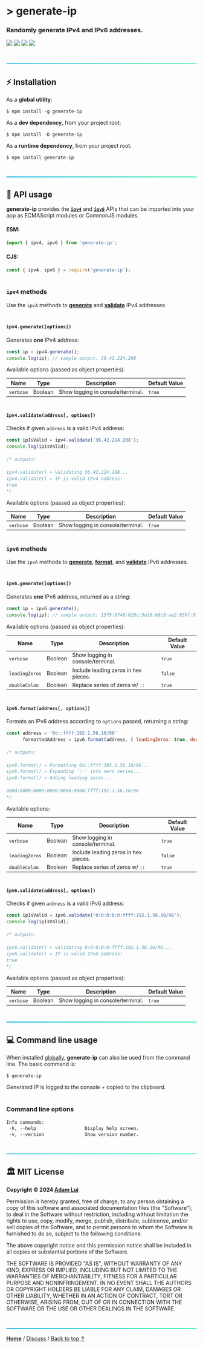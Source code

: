 # > generate-ip

### Randomly generate IPv4 and IPv6 addresses.

<a href="#%EF%B8%8F-mit-license"><img height=31 src="https://img.shields.io/badge/License-MIT-orange.svg?logo=internetarchive&logoColor=white&labelColor=464646&style=for-the-badge"></a>
<a href="https://github.com/adamlui/js-utils/releases/tag/generate-ip-2.0.0"><img height=31 src="https://img.shields.io/badge/Latest_Build-2.0.0-44cc11.svg?logo=icinga&logoColor=white&labelColor=464646&style=for-the-badge"></a>
<a href="https://www.npmjs.com/package/generate-ip?activeTab=code"><img height=31 src="https://img.shields.io/npm/unpacked-size/generate-ip?style=for-the-badge&logo=ebox&logoColor=white&labelColor=464646&color=blue"></a>
<a href="https://sonarcloud.io/component_measures?metric=new_vulnerabilities&id=adamlui_js-utils:generate-ip/generate-ip.js"><img height=31 src="https://img.shields.io/badge/dynamic/json?url=https%3A%2F%2Fsonarcloud.io%2Fapi%2Fmeasures%2Fcomponent%3Fcomponent%3Dadamlui_js-utils%3Agenerate-ip%2Fgenerate-ip.js%26metricKeys%3Dvulnerabilities&query=%24.component.measures.0.value&style=for-the-badge&logo=sonarcloud&logoColor=white&labelColor=464646&label=Vulnerabilities&color=gold"></a>

<br>

<img height=6px width="100%" src="https://raw.githubusercontent.com/adamlui/js-utils/main/docs/images/aqua-separator.png">

## ⚡ Installation

As a **global utility**:

```
$ npm install -g generate-ip
```

As a **dev dependency**, from your project root:

```
$ npm install -D generate-ip
```

As a **runtime dependency**, from your project root:

```
$ npm install generate-ip
```

<br>

<img height=6px width="100%" src="https://raw.githubusercontent.com/adamlui/js-utils/main/docs/images/aqua-separator.png">

## 🔌 API usage

**generate-ip** provides the [**`ipv4`**](#ipv4-methods) and [**`ipv6`**](#ipv6-methods) APIs that can be imported into your app as ECMAScript modules or CommonJS modules.

#### ESM:

```js
import { ipv4, ipv6 } from 'generate-ip';
```

#### CJS:

```js
const { ipv4, ipv6 } = require('generate-ip');
```

#

### `ipv4` methods

Use the `ipv4` methods to [**generate**](#ipv4generateoptions) and [**validate**](#ipv4validateaddress-options) IPv4 addresses.

#

#### `ipv4.generate([options])`

Generates **one** IPv4 address:

```js
const ip = ipv4.generate();
console.log(ip); // sample output: 36.42.224.208
```

Available options (passed as object properties):

Name        | Type    | Description                                                                    | Default Value
------------|---------|--------------------------------------------------------------------------------|---------------
`verbose`   | Boolean | Show logging in console/terminal.                                              | `true`

#

#### `ipv4.validate(address[, options])`

Checks if given `address` is a valid IPv4 address:

```js
const ipIsValid = ipv4.validate('36.42.224.208');
console.log(ipIsValid);

/* outputs:

ipv4.validate() » Validating 36.42.224.208...
ipv4.validate() » IP is valid IPv4 address!
true
*/
```

Available options (passed as object properties):

Name        | Type    | Description                                                                    | Default Value
------------|---------|--------------------------------------------------------------------------------|---------------
`verbose`   | Boolean | Show logging in console/terminal.                                              | `true`

#

### `ipv6` methods

Use the `ipv6` methods to [**generate**](#ipv6generateoptions), [**format**](#ipv6formatipv6address-options), and [**validate**](#ipv6validateaddress-options) IPv6 addresses.

#

#### `ipv6.generate([options])`

Generates **one** IPv6 address, returned as a string:

```js
const ip = ipv6.generate();
console.log(ip); // sample output: 1379:6748:810c:5e16:b6c9:ae2:939f:8f2a
```

Available options (passed as object properties):

Name           | Type    | Description                                                                    | Default Value
---------------|---------|--------------------------------------------------------------------------------|---------------
`verbose`      | Boolean | Show logging in console/terminal.                                              | `true`
`leadingZeros` | Boolean | Include leading zeros in hex pieces.                                           | `false`
`doubleColon`  | Boolean | Replace series of zeros w/ `::`                                                | `true`

#


#### `ipv6.format(address[, options])`

Formats an IPv6 address according to `options` passed, returning a string:

```js
const address = '0d::ffff:192.1.56.10/96'
      formattedAddress = ipv6.format(address, { leadingZeros: true, doubleColon: false });

/* outputs:

ipv6.format() » Formatting 0d::ffff:192.1.56.10/96...
ipv6.format() » Expanding '::' into zero series...
ipv6.format() » Adding leading zeros...

000d:0000:0000:0000:0000:0000:ffff:192.1.56.10/96
*/
```

Available options:

Name           | Type    | Description                                                                    | Default Value
---------------|---------|--------------------------------------------------------------------------------|---------------
`verbose`      | Boolean | Show logging in console/terminal.                                              | `true`
`leadingZeros` | Boolean | Include leading zeros in hex pieces.                                           | `false`
`doubleColon`  | Boolean | Replace series of zeros w/ `::`                                                | `true`

#

#### `ipv6.validate(address[, options])`

Checks if given `address` is a valid IPv6 address:

```js
const ipIsValid = ipv6.validate('0:0:0:0:0:ffff:192.1.56.10/96');
console.log(ipIsValid);

/* outputs:

ipv6.validate() » Validating 0:0:0:0:0:ffff:192.1.56.10/96...
ipv6.validate() » IP is valid IPv6 address!
true
*/
```

Available options (passed as object properties):

Name        | Type    | Description                                                                    | Default Value
------------|---------|--------------------------------------------------------------------------------|---------------
`verbose`   | Boolean | Show logging in console/terminal.                                              | `true`

<br>

<img height=6px width="100%" src="https://raw.githubusercontent.com/adamlui/js-utils/main/docs/images/aqua-separator.png">

## 💻 Command line usage

When installed [globally](#-installation), **generate-ip** can also be used from the command line. The basic command is:

```
$ generate-ip
```

Generated IP is logged to the console + copied to the clipboard.

#

### Command line options

```
Info commands:
 -h, --help                  Display help screen.
 -v, --version               Show version number.
```

<br>

<img height=6px width="100%" src="https://raw.githubusercontent.com/adamlui/js-utils/main/docs/images/aqua-separator.png">

## 🏛️ MIT License

**Copyright © 2024 [Adam Lui](https://github.com/adamlui)**

Permission is hereby granted, free of charge, to any person obtaining a copy of this software and associated documentation files (the "Software"), to deal in the Software without restriction, including without limitation the rights to use, copy, modify, merge, publish, distribute, sublicense, and/or sell copies of the Software, and to permit persons to whom the Software is furnished to do so, subject to the following conditions:

The above copyright notice and this permission notice shall be included in all copies or substantial portions of the Software.

THE SOFTWARE IS PROVIDED "AS IS", WITHOUT WARRANTY OF ANY KIND, EXPRESS OR IMPLIED, INCLUDING BUT NOT LIMITED TO THE WARRANTIES OF MERCHANTABILITY, FITNESS FOR A PARTICULAR PURPOSE AND NONINFRINGEMENT. IN NO EVENT SHALL THE AUTHORS OR COPYRIGHT HOLDERS BE LIABLE FOR ANY CLAIM, DAMAGES OR OTHER LIABILITY, WHETHER IN AN ACTION OF CONTRACT, TORT OR OTHERWISE, ARISING FROM, OUT OF OR IN CONNECTION WITH THE SOFTWARE OR THE USE OR OTHER DEALINGS IN THE SOFTWARE.

<br>

<img height=6px width="100%" src="https://raw.githubusercontent.com/adamlui/js-utils/main/docs/images/aqua-separator.png">

<a href="https://github.com/adamlui/js-utils">**Home**</a> /
<a href="https://github.com/adamlui/js-utils/discussions">Discuss</a> /
<a href="#-generate-ip">Back to top ↑</a>
